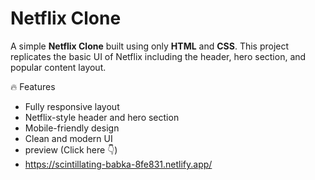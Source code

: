 
# Netflix Clone

A simple **Netflix Clone** built using only **HTML** and **CSS**. This project replicates the basic UI of Netflix including the header, hero section, and popular content layout.

🔥 Features

- Fully responsive layout
- Netflix-style header and hero section
- Mobile-friendly design
- Clean and modern UI
- preview (Click here 👇)
- 
  https://scintillating-babka-8fe831.netlify.app/
